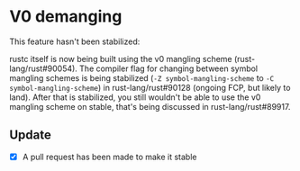 # V0 demanging

This feature hasn't been stabilized:

rustc itself is now being built using the v0 mangling scheme (rust-lang/rust#90054).
The compiler flag for changing between symbol mangling schemes is being stabilized (`-Z symbol-mangling-scheme` to `-C symbol-mangling-scheme`) in rust-lang/rust#90128 (ongoing FCP, but likely to land).
After that is stabilized, you still wouldn't be able to use the v0 mangling scheme on stable, that's being discussed in rust-lang/rust#89917.

## Update

- [x] A pull request has been made to make it stable

